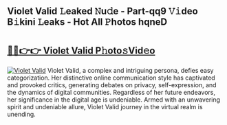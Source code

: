## Violet Valid 𝙻eaked 𝙽u𝚍e - Part-qq9 𝚅𝚒deo B𝚒kini 𝙻eaks - Hot All 𝙿hotos hqneD

# <h2><a href="http://ld02bn.urlbe.top/?page=Violet+Valid">🔗🔗👉👉 Violet Valid P𝚑oto𝚜Vid𝚎o</a></h2>

[![Violet Valid](https://i.imgur.com/eBuTRDB.gif)](http://ld02bn.urlbe.top/?page=Violet+Valid)
Violet Valid, a complex and intriguing persona, defies easy categorization. Her distinctive online communication style has captivated and provoked critics, generating debates on privacy, self-expression, and the dynamics of digital communities. Regardless of her future endeavors, her significance in the digital age is undeniable. Armed with an unwavering spirit and undeniable allure, Violet Valid journey in the virtual realm is unending.
